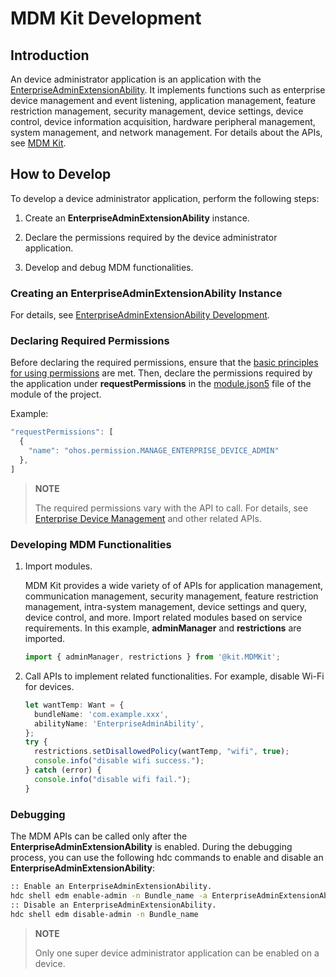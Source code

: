 # MDM Kit Development

## Introduction

An device administrator application is an application with the [EnterpriseAdminExtensionAbility](mdm-kit-admin.md). It implements functions such as enterprise device management and event listening, application management, feature restriction management, security management, device settings, device control, device information acquisition, hardware peripheral management, system management, and network management. For details about the APIs, see [MDM Kit](../reference/apis-mdm-kit/Readme-EN.md).

## How to Develop

To develop a device administrator application, perform the following steps:

<!--RP1-->

1. Create an **EnterpriseAdminExtensionAbility** instance.

2. Declare the permissions required by the device administrator application.

3. Develop and debug MDM functionalities. 

<!--RP1End-->


<!--RP2--><!--RP2End-->

### Creating an **EnterpriseAdminExtensionAbility** Instance

For details, see [EnterpriseAdminExtensionAbility Development](mdm-kit-admin.md).

### Declaring Required Permissions

Before declaring the required permissions, ensure that the [basic principles for using permissions](../security/AccessToken/app-permission-mgmt-overview.md#basic-principles-for-using-permissions) are met. Then, declare the permissions required by the application under **requestPermissions** in the [module.json5](../quick-start/module-configuration-file.md) file of the module of the project. 

Example:

```ts
"requestPermissions": [
  {
    "name": "ohos.permission.MANAGE_ENTERPRISE_DEVICE_ADMIN"
  },
]
```

> **NOTE**
> 
> The required permissions vary with the API to call. For details, see [Enterprise Device Management](../reference/apis-mdm-kit/js-apis-enterprise-adminManager.md) and other related APIs.
>
> <!--RP4--><!--RP4End-->

### Developing MDM Functionalities

1. Import modules. 

   MDM Kit provides a wide variety of of APIs for application management, communication management, security management, feature restriction management, intra-system management, device settings and query, device control, and more. Import related modules based on service requirements. In this example, **adminManager** and **restrictions** are imported.

   ```ts
   import { adminManager, restrictions } from '@kit.MDMKit';
   ```

2. Call APIs to implement related functionalities. For example, disable Wi-Fi for devices.

   ```ts
   let wantTemp: Want = {
     bundleName: 'com.example.xxx',
     abilityName: 'EnterpriseAdminAbility',
   };
   try {
     restrictions.setDisallowedPolicy(wantTemp, "wifi", true);
     console.info("disable wifi success.");
   } catch (error) {
     console.info("disable wifi fail.");
   }
   ```

### Debugging

The MDM APIs can be called only after the **EnterpriseAdminExtensionAbility** is enabled. During the debugging process, you can use the following hdc commands to enable and disable an **EnterpriseAdminExtensionAbility**:

```bash
:: Enable an EnterpriseAdminExtensionAbility.
hdc shell edm enable-admin -n Bundle_name -a EnterpriseAdminExtensionAbility class name
:: Disable an EnterpriseAdminExtensionAbility.
hdc shell edm disable-admin -n Bundle_name
```

> **NOTE**
>
> Only one super device administrator application can be enabled on a device.
>
> <!--RP5--><!--RP5End-->

<!--RP6--><!--RP6End-->
